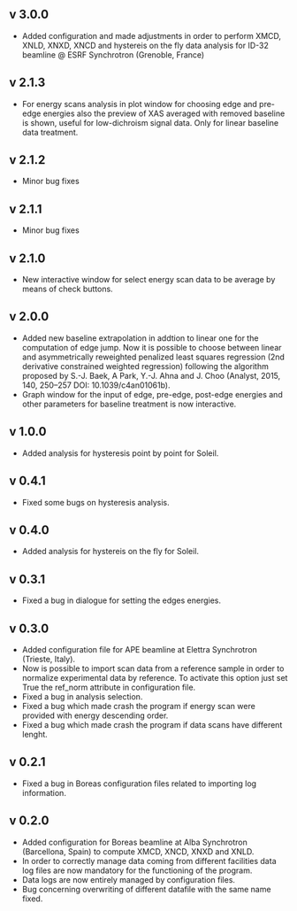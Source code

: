 v 3.0.0
-------
- Added configuration and made adjustments in order to perform XMCD, XNLD, XNXD, XNCD and hystereis on the fly data analysis for ID-32 beamline @ ESRF Synchrotron (Grenoble, France)

v 2.1.3
-------
- For energy scans analysis in plot window for choosing edge and pre-edge energies also the preview of XAS averaged with removed baseline is shown, useful for low-dichroism signal data. Only for linear baseline data treatment.

v 2.1.2
-------
- Minor bug fixes

v 2.1.1
-------
- Minor bug fixes

v 2.1.0
-------
- New interactive window for select energy scan data to be average by means of check buttons.

v 2.0.0
-------
- Added new baseline extrapolation in addtion to linear one for the computation of edge jump.
Now it is possible to choose between linear and asymmetrically reweighted penalized least squares regression (2nd derivative constrained weighted regression) following the algorithm proposed by S.-J. Baek, A Park, Y.-J. Ahna and J. Choo (Analyst, 2015, 140, 250–257 DOI: 10.1039/c4an01061b).
- Graph window for the input of edge, pre-edge, post-edge energies and other parameters for baseline treatment is now interactive.

v 1.0.0
-------
- Added analysis for hysteresis point by point for Soleil.

v 0.4.1
-------
- Fixed some bugs on hysteresis analysis.

v 0.4.0
-------
- Added analysis for hystereis on the fly for Soleil.

v 0.3.1
-------
- Fixed a bug in dialogue for setting the edges energies.

v 0.3.0
-------
- Added configuration file for APE beamline at Elettra Synchrotron
  (Trieste, Italy).
- Now is possible to import scan data from a reference sample in order
  to normalize experimental data by reference. To activate this option
  just set True  the ref_norm attribute in configuration file.
- Fixed a bug in analysis selection.
- Fixed a bug which made crash the program if energy scan were provided
  with energy descending order.
- Fixed a bug which made crash the program if data scans have different
  lenght.

v 0.2.1
-------
- Fixed a bug in Boreas configuration files related to importing log
  information.

v 0.2.0
-------
- Added configuration for Boreas beamline at Alba Synchrotron 
  (Barcellona, Spain) to compute XMCD, XNCD, XNXD and XNLD.
- In order to correctly manage data coming from different facilities
  data log files are now mandatory for the functioning of the program.
- Data logs are now entirely managed by configuration files.
- Bug concerning overwriting of different datafile with the same name
  fixed.

